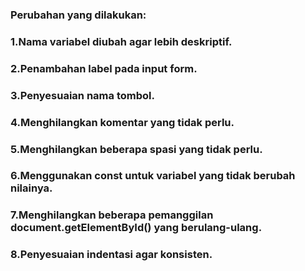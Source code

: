 ### Perubahan yang dilakukan:

### 1.Nama variabel diubah agar lebih deskriptif.
### 2.Penambahan label pada input form.
### 3.Penyesuaian nama tombol.
### 4.Menghilangkan komentar yang tidak perlu.
### 5.Menghilangkan beberapa spasi yang tidak perlu.
### 6.Menggunakan const untuk variabel yang tidak berubah nilainya.
### 7.Menghilangkan beberapa pemanggilan document.getElementById() yang berulang-ulang.
### 8.Penyesuaian indentasi agar konsisten.